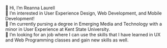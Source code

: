 👋 Hi, I’m Reanna Laurell  
👀 I’m interested in User Experience Design, Web Development, and Mobile Development!  
🌱 I’m currently pursing a degree in Emerging Media and Technology with a minor in User Experience at Kent State University.  
💞️ I’m looking for an job where I can use the skills that I have learned in UX and Web Programming classes and gain new skills as well.  
